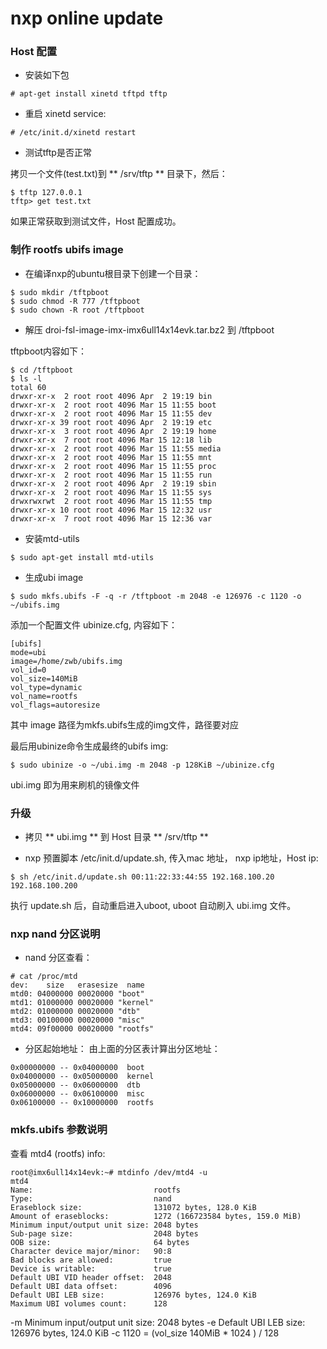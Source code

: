 # nxp online update

### Host 配置

- 安装如下包

```
# apt-get install xinetd tftpd tftp
```

- 重启 xinetd service:

```
# /etc/init.d/xinetd restart
```

- 测试tftp是否正常

拷贝一个文件(test.txt)到 ** /srv/tftp ** 目录下，然后：

```
$ tftp 127.0.0.1
tftp> get test.txt
```

如果正常获取到测试文件，Host 配置成功。

### 制作 rootfs ubifs image

- 在编译nxp的ubuntu根目录下创建一个目录：

```
$ sudo mkdir /tftpboot
$ sudo chmod -R 777 /tftpboot
$ sudo chown -R root /tftpboot
```

- 解压 droi-fsl-image-imx-imx6ull14x14evk.tar.bz2 到 /tftpboot

tftpboot内容如下：

```
$ cd /tftpboot
$ ls -l
total 60
drwxr-xr-x  2 root root 4096 Apr  2 19:19 bin
drwxr-xr-x  2 root root 4096 Mar 15 11:55 boot
drwxr-xr-x  2 root root 4096 Mar 15 11:55 dev
drwxr-xr-x 39 root root 4096 Apr  2 19:19 etc
drwxr-xr-x  3 root root 4096 Apr  2 19:19 home
drwxr-xr-x  7 root root 4096 Mar 15 12:18 lib
drwxr-xr-x  2 root root 4096 Mar 15 11:55 media
drwxr-xr-x  2 root root 4096 Mar 15 11:55 mnt
drwxr-xr-x  2 root root 4096 Mar 15 11:55 proc
drwxr-xr-x  2 root root 4096 Mar 15 11:55 run
drwxr-xr-x  2 root root 4096 Apr  2 19:19 sbin
drwxr-xr-x  2 root root 4096 Mar 15 11:55 sys
drwxrwxrwt  2 root root 4096 Mar 15 11:55 tmp
drwxr-xr-x 10 root root 4096 Mar 15 12:32 usr
drwxr-xr-x  7 root root 4096 Mar 15 12:36 var
```

- 安装mtd-utils

```
$ sudo apt-get install mtd-utils
```

- 生成ubi image

```
$ sudo mkfs.ubifs -F -q -r /tftpboot -m 2048 -e 126976 -c 1120 -o ~/ubifs.img
```

添加一个配置文件 ubinize.cfg, 内容如下：
```
[ubifs]
mode=ubi
image=/home/zwb/ubifs.img
vol_id=0
vol_size=140MiB
vol_type=dynamic
vol_name=rootfs
vol_flags=autoresize
```

其中 image 路径为mkfs.ubifs生成的img文件，路径要对应

最后用ubinize命令生成最终的ubifs img:

```
$ sudo ubinize -o ~/ubi.img -m 2048 -p 128KiB ~/ubinize.cfg
```

ubi.img 即为用来刷机的镜像文件

### 升级

- 拷贝 ** ubi.img ** 到 Host 目录 ** /srv/tftp **

- nxp 预置脚本 /etc/init.d/update.sh, 传入mac 地址， nxp ip地址，Host ip:

```
$ sh /etc/init.d/update.sh 00:11:22:33:44:55 192.168.100.20 192.168.100.200
```
执行 update.sh 后，自动重启进入uboot, uboot 自动刷入 ubi.img 文件。


### nxp nand 分区说明

- nand 分区查看：
```
# cat /proc/mtd
dev:    size   erasesize  name
mtd0: 04000000 00020000 "boot"
mtd1: 01000000 00020000 "kernel"
mtd2: 01000000 00020000 "dtb"
mtd3: 00100000 00020000 "misc"
mtd4: 09f00000 00020000 "rootfs"
```

- 分区起始地址：
由上面的分区表计算出分区地址：

```
0x00000000 -- 0x04000000  boot
0x04000000 -- 0x05000000  kernel
0x05000000 -- 0x06000000  dtb
0x06000000 -- 0x06100000  misc
0x06100000 -- 0x10000000  rootfs
```

### mkfs.ubifs 参数说明

查看 mtd4 (rootfs) info:

```
root@imx6ull14x14evk:~# mtdinfo /dev/mtd4 -u
mtd4
Name:                           rootfs
Type:                           nand
Eraseblock size:                131072 bytes, 128.0 KiB
Amount of eraseblocks:          1272 (166723584 bytes, 159.0 MiB)
Minimum input/output unit size: 2048 bytes
Sub-page size:                  2048 bytes
OOB size:                       64 bytes
Character device major/minor:   90:8
Bad blocks are allowed:         true
Device is writable:             true
Default UBI VID header offset:  2048
Default UBI data offset:        4096
Default UBI LEB size:           126976 bytes, 124.0 KiB
Maximum UBI volumes count:      128
```

-m   Minimum input/output unit size: 2048 bytes
-e   Default UBI LEB size:           126976 bytes, 124.0 KiB
-c   1120 = (vol_size 140MiB * 1024 ) / 128





